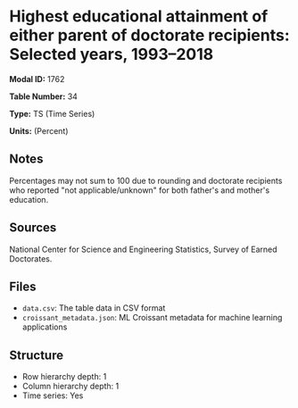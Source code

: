 # Highest educational attainment of either parent of doctorate recipients: Selected years, 1993&#8211;2018

**Modal ID:** 1762

**Table Number:** 34

**Type:** TS (Time Series)

**Units:** (Percent)

## Notes

Percentages may not sum to 100 due to rounding and doctorate recipients who reported "not applicable/unknown" for both father's and mother's education.

## Sources

National Center for Science and Engineering Statistics, Survey of Earned Doctorates.

## Files

- `data.csv`: The table data in CSV format
- `croissant_metadata.json`: ML Croissant metadata for machine learning applications

## Structure

- Row hierarchy depth: 1
- Column hierarchy depth: 1
- Time series: Yes

